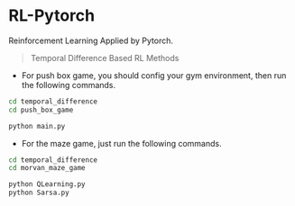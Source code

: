 # RL-Pytorch
Reinforcement Learning Applied by Pytorch.



> Temporal Difference Based RL Methods
* For push box game, you should config your gym environment, then run the following commands.
```bash
cd temporal_difference
cd push_box_game

python main.py
```

* For the maze game, just run the following commands.
```bash
cd temporal_difference
cd morvan_maze_game

python QLearning.py
python Sarsa.py
```

